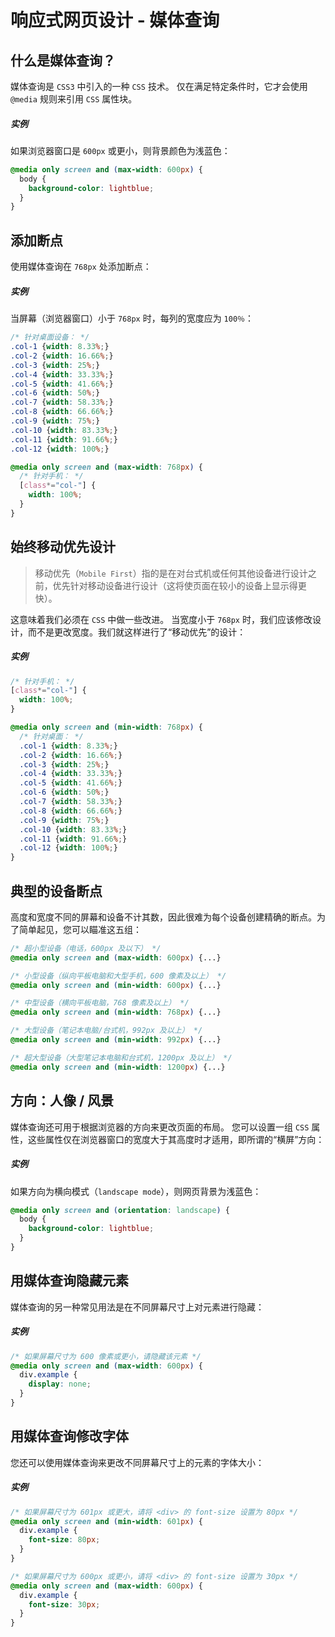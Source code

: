 # 响应式网页设计 - 媒体查询
## 什么是媒体查询？
媒体查询是 `CSS3` 中引入的一种 `CSS` 技术。
仅在满足特定条件时，它才会使用 `@media` 规则来引用 `CSS` 属性块。

##### 实例
如果浏览器窗口是 `600px` 或更小，则背景颜色为浅蓝色：
```css
@media only screen and (max-width: 600px) {
  body {
    background-color: lightblue;
  }
}
```

## 添加断点
使用媒体查询在 `768px` 处添加断点：
##### 实例
当屏幕（浏览器窗口）小于 `768px` 时，每列的宽度应为 `100％`：
```css
/* 针对桌面设备： */
.col-1 {width: 8.33%;}
.col-2 {width: 16.66%;}
.col-3 {width: 25%;}
.col-4 {width: 33.33%;}
.col-5 {width: 41.66%;}
.col-6 {width: 50%;}
.col-7 {width: 58.33%;}
.col-8 {width: 66.66%;}
.col-9 {width: 75%;}
.col-10 {width: 83.33%;}
.col-11 {width: 91.66%;}
.col-12 {width: 100%;}

@media only screen and (max-width: 768px) {
  /* 针对手机： */
  [class*="col-"] {
    width: 100%;
  }
}
```

## 始终移动优先设计
> 移动优先（`Mobile First`）指的是在对台式机或任何其他设备进行设计之前，优先针对移动设备进行设计（这将使页面在较小的设备上显示得更快）。

这意味着我们必须在 `CSS` 中做一些改进。
当宽度小于 `768px` 时，我们应该修改设计，而不是更改宽度。我们就这样进行了“移动优先”的设计：
##### 实例
```css
/* 针对手机： */
[class*="col-"] {
  width: 100%;
}

@media only screen and (min-width: 768px) {
  /* 针对桌面： */
  .col-1 {width: 8.33%;}
  .col-2 {width: 16.66%;}
  .col-3 {width: 25%;}
  .col-4 {width: 33.33%;}
  .col-5 {width: 41.66%;}
  .col-6 {width: 50%;}
  .col-7 {width: 58.33%;}
  .col-8 {width: 66.66%;}
  .col-9 {width: 75%;}
  .col-10 {width: 83.33%;}
  .col-11 {width: 91.66%;}
  .col-12 {width: 100%;}
}
```

## 典型的设备断点
高度和宽度不同的屏幕和设备不计其数，因此很难为每个设备创建精确的断点。为了简单起见，您可以瞄准这五组：
```css
/* 超小型设备（电话，600px 及以下） */
@media only screen and (max-width: 600px) {...} 

/* 小型设备（纵向平板电脑和大型手机，600 像素及以上） */
@media only screen and (min-width: 600px) {...} 

/* 中型设备（横向平板电脑，768 像素及以上） */
@media only screen and (min-width: 768px) {...} 

/* 大型设备（笔记本电脑/台式机，992px 及以上） */
@media only screen and (min-width: 992px) {...} 

/* 超大型设备（大型笔记本电脑和台式机，1200px 及以上） */
@media only screen and (min-width: 1200px) {...}
```

## 方向：人像 / 风景
媒体查询还可用于根据浏览器的方向来更改页面的布局。
您可以设置一组 `CSS` 属性，这些属性仅在浏览器窗口的宽度大于其高度时才适用，即所谓的“横屏”方向：

##### 实例
如果方向为横向模式（`landscape mode`），则网页背景为浅蓝色：
```css
@media only screen and (orientation: landscape) {
  body {
    background-color: lightblue;
  }
}
```

## 用媒体查询隐藏元素
媒体查询的另一种常见用法是在不同屏幕尺寸上对元素进行隐藏：

##### 实例
```css
/* 如果屏幕尺寸为 600 像素或更小，请隐藏该元素 */
@media only screen and (max-width: 600px) {
  div.example {
    display: none;
  }
}
```

## 用媒体查询修改字体
您还可以使用媒体查询来更改不同屏幕尺寸上的元素的字体大小：

##### 实例
```css
/* 如果屏幕尺寸为 601px 或更大，请将 <div> 的 font-size 设置为 80px */
@media only screen and (min-width: 601px) {
  div.example {
    font-size: 80px;
  }
}

/* 如果屏幕尺寸为 600px 或更小，请将 <div> 的 font-size 设置为 30px */
@media only screen and (max-width: 600px) {
  div.example {
    font-size: 30px;
  }
}
```
